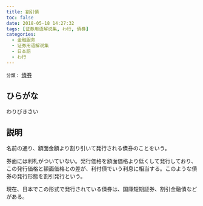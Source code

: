 ```yaml
---
title: 割引債
toc: false
date: 2018-05-18 14:27:32
tags: [证券用语解说集, わ行, 債券]
categories:
  - 金融服务
  - 证券用语解说集
  - 日本語
  - わ行
---
```


`分類：` [債券](/tags/債券/)

## ひらがな

わりびきさい

## 説明

名前の通り、額面金額より割り引いて発行される債券のことをいう。

券面には利札がついていない。発行価格を額面価格より低くして発行しており、この発行価格と額面価格との差が、利付債でいう利息に相当する。このような債券の発行形態を割引発行という。

現在、日本でこの形式で発行されている債券は、国庫短期証券、割引金融債などがある。
